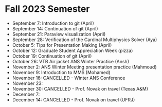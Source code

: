# Fall 2023 Semester

- September 7: Introduction to git (April)
- September 14: Continuation of git (April)
- September 21: Paraview visualization (April)
- September 28: Verification of the Cardinal Multiphysics Solver (Aya)
- October 5: Tips for Presentation Making (April)
- October 12: Graduate Student Appreciation Week (pizza)
- October 19: Continuation of git (April)
- October 26: VTB Air jacket ANS Winter Practice (Ansh)
- November 2: ANS Winter Meeting presentation practice (Mahmoud)
- November 9: Introduction to MMS (Mohamed)
- November 16: CANCELLED - Winter ANS Conference
- November 23:
- November 30: CANCELLED - Prof. Novak on travel (Texas A&M)
- December 7:
- December 14: CANCELLED - Prof. Novak on travel (UFRJ)

